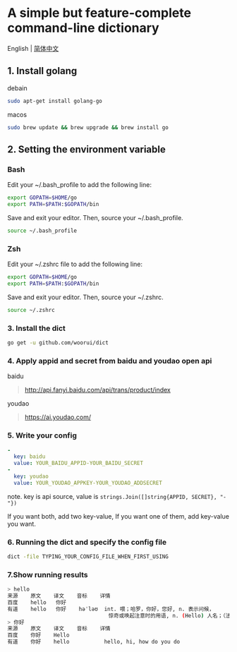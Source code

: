 # A simple but feature-complete command-line dictionary

English | [简体中文](./README-zh_CN.md)

## 1. Install golang

debain

``` bash
sudo apt-get install golang-go
```

macos

``` bash
sudo brew update && brew upgrade && brew install go
```

## 2. Setting the environment variable

### Bash

Edit your ~/.bash_profile to add the following line:

``` bash
export GOPATH=$HOME/go
export PATH=$PATH:$GOPATH/bin
```

Save and exit your editor. Then, source your ~/.bash_profile.

``` bash
source ~/.bash_profile
```

### Zsh

Edit your ~/.zshrc file to add the following line:

``` bash
export GOPATH=$HOME/go
export PATH=$PATH:$GOPATH/bin
```

Save and exit your editor. Then, source your ~/.zshrc.

``` bash
source ~/.zshrc
```

### 3. Install the dict

``` bash
go get -u github.com/woorui/dict
```

### 4. Apply appid and secret from baidu and youdao open api

baidu

> <http://api.fanyi.baidu.com/api/trans/product/index>

youdao

> <https://ai.youdao.com/>

### 5. Write your config

``` yaml
-
  key: baidu
  value: YOUR_BAIDU_APPID-YOUR_BAIDU_SECRET
-
  key: youdao
  value: YOUR_YOUDAO_APPKEY-YOUR_YOUDAO_ADDSECRET
```

note. key is api source, value is `strings.Join([]string{APPID, SECRET}, "-"})`

If you want both, add two key-value, If you want one of them, add key-value you want.

### 6. Running the dict and specify the config file

``` bash
dict -file TYPING_YOUR_CONFIG_FILE_WHEN_FIRST_USING
```

### 7.Show running results

``` bash
> hello
来源    原文    译文    音标    详情
百度    hello   你好
有道    hello   你好    həˈləʊ  int. 喂；哈罗，你好，您好, n. 表示问候，
                                惊奇或唤起注意时的用语, n. (Hello) 人名；（法）埃洛
> 你好
来源    原文    译文    音标    详情
百度    你好    Hello
有道    你好    hello           hello, hi, how do you do

```
